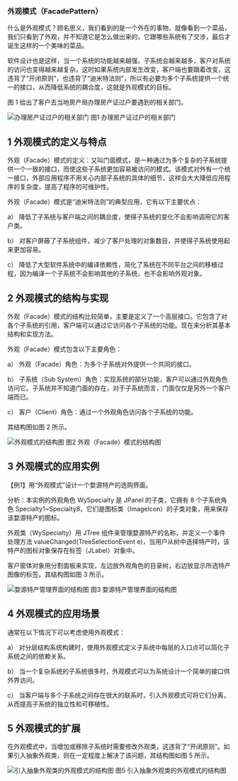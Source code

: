 ### 外观模式（FacadePattern）

什么是外观模式？顾名思义，我们看到的是一个外在的事物，就像看到一个菜品，我们只看到了外观，并不知道它是怎么做出来的，它跟哪些系统有了交涉，最后才诞生这样的一个美味的菜品。

软件设计也是这样，当一个系统的功能越来越强，子系统会越来越多，客户对系统的访问也变得越来越复杂。这时如果系统内部发生改变，客户端也要跟着改变，这违背了“开闭原则”，也违背了“迪米特法则”，所以有必要为多个子系统提供一个统一的接口，从而降低系统的耦合度，这就是外观模式的目标。

图 1 给出了客户去当地房产局办理房产证过户要遇到的相关部门。

![办理房产证过户的相关部门](file:///images/clip_image001.gif)
 图1 办理房产证过户的相关部门

## 1 外观模式的定义与特点

外观（Facade）模式的定义：又叫门面模式，是一种通过为多个复杂的子系统提供一个一致的接口，而使这些子系统更加容易被访问的模式。该模式对外有一个统一接口，外部应用程序不用关心内部子系统的具体的细节，这样会大大降低应用程序的复杂度，提高了程序的可维护性。

 

外观（Facade）模式是“迪米特法则”的典型应用，它有以下主要优点：

a） 降低了子系统与客户端之间的耦合度，使得子系统的变化不会影响调用它的客户类。

b） 对客户屏蔽了子系统组件，减少了客户处理的对象数目，并使得子系统使用起来更加容易。

c） 降低了大型软件系统中的编译依赖性，简化了系统在不同平台之间的移植过程，因为编译一个子系统不会影响其他的子系统，也不会影响外观对象。

 

## 2 外观模式的结构与实现

外观（Facade）模式的结构比较简单，主要是定义了一个高层接口。它包含了对各个子系统的引用，客户端可以通过它访问各个子系统的功能。现在来分析其基本结构和实现方法。

外观（Facade）模式包含以下主要角色：

a） 外观（Facade）角色：为多个子系统对外提供一个共同的接口。

b） 子系统（Sub System）角色：实现系统的部分功能，客户可以通过外观角色访问它。子系统并不知道门面的存在，对于子系统而言，门面仅仅是另外一个客户端而已。

c） 客户（Client）角色：通过一个外观角色访问各个子系统的功能。


 其结构图如图 2 所示。

 

![外观模式的结构图](file:///images/clip_image002.gif)
 图2 外观（Facade）模式的结构图

 



## 3 外观模式的应用实例

【例1】用“外观模式”设计一个婺源特产的选购界面。

分析：本实例的外观角色 WySpecialty 是 JPanel 的子类，它拥有 8 个子系统角色 Specialty1~Specialty8，它们是图标类（ImageIcon）的子类对象，用来保存该婺源特产的图标。

外观类（WySpecialty）用 JTree 组件来管理婺源特产的名称，并定义一个事件处理方法 valueChanged(TreeSelectionEvent e)，当用户从树中选择特产时，该特产的图标对象保存在标签（JLabel）对象中。

客户窗体对象用分割面板来实现，左边放外观角色的目录树，右边放显示所选特产图像的标签。其结构图如图 3 所示。

 

![婺源特产管理界面的结构图](file:///images/clip_image003.gif)
 图3 婺源特产管理界面的结构图

 

## 4 外观模式的应用场景

通常在以下情况下可以考虑使用外观模式：

a） 对分层结构系统构建时，使用外观模式定义子系统中每层的入口点可以简化子系统之间的依赖关系。

b） 当一个复杂系统的子系统很多时，外观模式可以为系统设计一个简单的接口供外界访问。

c） 当客户端与多个子系统之间存在很大的联系时，引入外观模式可将它们分离，从而提高子系统的独立性和可移植性。

## 5 外观模式的扩展

在外观模式中，当增加或移除子系统时需要修改外观类，这违背了“开闭原则”。如果引入抽象外观类，则在一定程度上解决了该问题，其结构图如图 5 所示。

![引入抽象外观类的外观模式的结构图](file:///./images/clip_image004.gif)
 图5 引入抽象外观类的外观模式的结构图